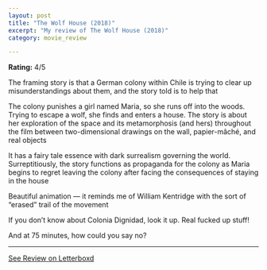 ```yaml
---
layout: post
title: "The Wolf House (2018)"
excerpt: "My review of The Wolf House (2018)"
category: movie_review

---
```


**Rating:** 4/5

The framing story is that a German colony within Chile is trying to clear up misunderstandings about them, and the story told is to help that

The colony punishes a girl named Maria, so she runs off into the woods. Trying to escape a wolf, she finds and enters a house. The story is about her exploration of the space and its metamorphosis (and hers) throughout the film between two-dimensional drawings on the wall, papier-mâché, and real objects

It has a fairy tale essence with dark surrealism governing the world. Surreptitiously, the story functions as propaganda for the colony as Maria begins to regret leaving the colony after facing the consequences of staying in the house 

Beautiful animation — it reminds me of William Kentridge with the sort of “erased” trail of the movement

If you don’t know about Colonia Dignidad, look it up. Real fucked up stuff!

And at 75 minutes, how could you say no?

<hr>

[See Review on Letterboxd](https://boxd.it/4gPCsF)

